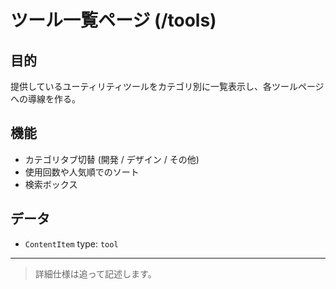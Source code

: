 # ツール一覧ページ (/tools)

## 目的

提供しているユーティリティツールをカテゴリ別に一覧表示し、各ツールページへの導線を作る。

## 機能

- カテゴリタブ切替 (開発 / デザイン / その他)
- 使用回数や人気順でのソート
- 検索ボックス

## データ

- `ContentItem` type: `tool`

---

> 詳細仕様は追って記述します。
